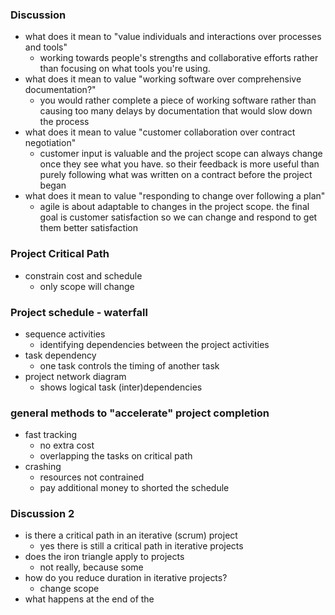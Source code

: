 ### Discussion 
- what does it mean to "value individuals and interactions over processes and tools"
	- working towards people's strengths and collaborative efforts rather than focusing on what tools you're using.  
- what does it mean to value "working software over comprehensive documentation?"
	- you would rather complete a piece of working software rather than causing too many delays by documentation that would slow down the process 
- what does it mean to value "customer collaboration over contract negotiation" 
	- customer input is valuable and the project scope can always change once they see what you have. so their feedback is more useful than purely following what was written on a contract before the project began 
- what does it mean to value "responding to change over following a plan"
	- agile is about adaptable to changes in the project scope. the final goal is customer satisfaction so we can change and respond to get them better satisfaction 

### Project Critical Path
- constrain cost and schedule
	- only scope will change

### Project schedule - waterfall
- sequence activities
	- identifying dependencies between the project activities
- task dependency 
	- one task controls the timing of another task
- project network diagram 
	- shows logical task (inter)dependencies 

### general methods to "accelerate" project completion
- fast tracking
	- no extra cost
	- overlapping the tasks on critical path
- crashing
	- resources not contrained
	- pay additional money to shorted the schedule 

### Discussion 2
- is there a critical path in an iterative (scrum) project
	- yes there is still a critical path in iterative projects
- does the iron triangle apply to projects
	- not really, because some 
- how do you reduce duration in iterative projects?
	- change scope
- what happens at the end of  the 
